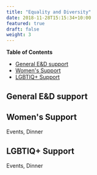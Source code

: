 ```yaml
---
title: "Equality and Diversity"
date: 2018-11-28T15:15:34+10:00
featured: true
draft: false
weight: 3
---
```




**Table of Contents**
- [General E&D support](#general-ed-support)
- [Women's Support](#womens-support)
- [LGBTIQ+ Support](#lgbtiq-support)

## General E&D support

## Women's Support 
Events, Dinner

## LGBTIQ+ Support 
Events, Dinner



